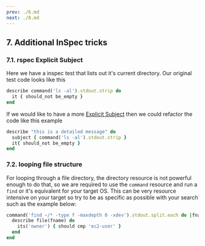 ```yaml
---
prev: ./6.md
next: ./8.md
---
```


## 7. Additional InSpec tricks

### 7.1. rspec Explicit Subject

Here we have a inspec test that lists out it's current directory. Our original test code looks like this

```ruby
describe command('ls -al').stdout.strip do
  it { should_not be_empty }
end
```

If we would like to have a more [Explicit Subject](https://relishapp.com/rspec/rspec-core/docs/subject/explicit-subject) then we could refactor the code like this example

```ruby
describe "this is a detailed message" do
  subject { command('ls -al').stdout.strip }
  it{ should_not be_empty }
end
```

### 7.2. looping file structure

For looping through a file directory, the directory resource is not powerful enough to do that, so we are required to use the `command` resource and run a `find` or it's equivalent for your target OS. This can be very resource intensive on your target so try to be as specific as possible with your search such as the example below:

```ruby
command('find ~/* -type f -maxdepth 0 -xdev').stdout.split.each do |fname|
  describe file(fname) do
    its('owner') { should cmp 'ec2-user' }
  end
end
```

